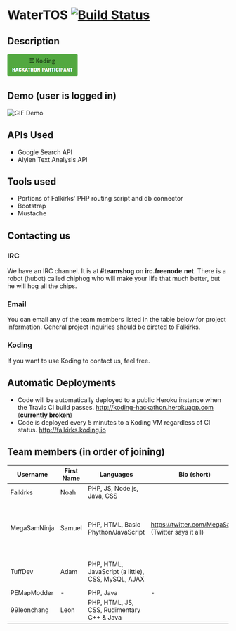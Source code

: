 WaterTOS [![Build Status](https://travis-ci.org/Falkirks/TeamShog.svg)](https://travis-ci.org/Falkirks/TeamShog/builds)
=========
## Description
[![Koding Hackathon](/assets/badge.png?raw=true "Koding Hackathon")](https://koding.com/Hackathon)
## Demo (user is logged in)
![GIF Demo](/assets/screencast.gif?raw=true "Koding Hackathon")

## APIs Used
* Google Search API
* Alyien Text Analysis API

## Tools used
* Portions of Falkirks' PHP routing script and db connector
* Bootstrap
* Mustache

## Contacting us
### IRC
We have an IRC channel. It is at **#teamshog** on **irc.freenode.net**. There is a robot (hubot) called chiphog who will make your life that much better, but he will hog all the chips.
### Email
You can email any of the team members listed in the table below for project information. General project inquiries should be dircted to Falkirks.
### Koding
If you want to use Koding to contact us, feel free. 

## Automatic Deployments
* Code will be automatically deployed to a public Heroku instance when the Travis CI build passes. http://koding-hackathon.herokuapp.com (**currently broken**)
* Code is deployed every 5 minutes to a Koding VM regardless of CI status. http://falkirks.koding.io

## Team members (in order of joining)

| Username | First Name |  Languages | Bio (short) | Role | Timezone | Email (or other contact) |
| -------- | ---------- | ---------- | ----------- | ---- | -------- | ------------------------ |
| Falkirks | Noah | PHP, JS, Node.js, Java, CSS | | | UTC-8 | me@falkirks.com |
| MegaSamNinja | Samuel | PHP, HTML, Basic Phython/JavaScript | https://twitter.com/MegaSam_ (Twitter says it all) | The Perfectionist / (back/front-end) Image Scripting / Designs| GMT+11 | Samuel_ipad2@hotmail.com |
| TuffDev | Adam  | PHP, HTML, JavaScript (a little), CSS, MySQL, AJAX | | Make suggestions and observe proceedings.  | UTC-4 | cooladam98@gmail.com |
| PEMapModder | - | PHP, Java | - | - | GMT+8 | pemapmodder1970@gmail.com |
| 99leonchang | Leon | PHP, HTML, JS, CSS, Rudimentary C++ & Java | | Backend dev/frontend design | UTC+8 | 99leonchang@gmail.com |
